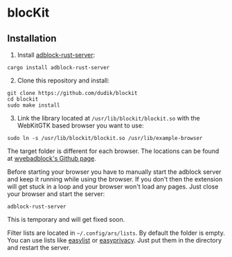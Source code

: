 # blocKit
## Installation
1. Install [adblock-rust-server](https://crates.io/crates/adblock-rust-server):
```shell
cargo install adblock-rust-server
```
2. Clone this repository and install:
```
git clone https://github.com/dudik/blockit
cd blockit
sudo make install
```
3. Link the library located at `/usr/lib/blockit/blockit.so` with the WebKitGTK based browser you want to use:
```
sudo ln -s /usr/lib/blockit/blockit.so /usr/lib/example-browser
```
The target folder is different for each browser. The locations can be found at [wyebadblock's Github page](https://github.com/jun7/wyebadblock#addition-for-other-webkit2gtk-browsers).

Before starting your browser you have to manually start the adblock server and keep it running while using the browser. If you don't then the extension will get stuck in a loop and your browser won't load any pages. Just close your browser and start the server:
```
adblock-rust-server
```
This is temporary and will get fixed soon.

Filter lists are located in `~/.config/ars/lists`. By default the folder is empty. You can use lists like [easylist](https://easylist.to/easylist/easylist.txt) or [easyprivacy](https://easylist.to/easylist/easyprivacy.txt). Just put them in the directory and restart the server.
